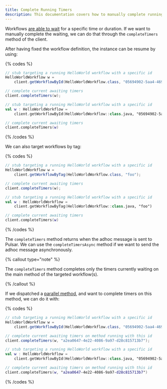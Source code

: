 ```yaml
---
title: Complete Running Timers
description: This documentation covers how to manually complete running timers in Infinitic workflows, allowing for the continuation of workflow execution without waiting for the timer to expire. It details the completeTimers method usage for targeting specific workflow instances by ID or tag, including examples for Java and Kotlin.
---
```

Workflows [are able to wait](/docs/workflows/waiting) for a specific time or duration.
If we want to manually complete the waiting, we can do that through the `completeTimers` method of the client.

After having fixed the workflow definition, the instance can be resume by using:

{% codes %}

```java
// stub targeting a running HelloWorld workflow with a specific id
HelloWorldWorkflow w =
    client.getWorkflowById(HelloWorldWorkflow.class, "05694902-5aa4-469f-824c-7015b0df906c");

// complete current awaiting timers
client.completeTimers(w);
```

```kotlin
// stub targeting a running HelloWorld workflow with a specific id
val w : HelloWorldWorkflow =
    client.getWorkflowById(HelloWorldWorkflow::class.java, "05694902-5aa4-469f-824c-7015b0df906c")

// complete current awaiting timers
client.completeTimers(w)
```

{% /codes %}

We can also target workflows by tag:

{% codes %}

```java
// stub targeting a running HelloWorld workflow with a specific id
HelloWorldWorkflow w =
    client.getWorkflowByTag(HelloWorldWorkflow.class, "foo");

// complete current awaiting timers
client.completeTimers(w);
```

```kotlin
// stub targeting a running HelloWorld workflow with a specific id
val w : HelloWorldWorkflow =
    client.getWorkflowByTag(HelloWorldWorkflow::class.java, "foo")

// complete current awaiting timers
client.completeTimers(w)
```

{% /codes %}

The `completeTimers` method returns when the adhoc message is sent to Pulsar.
We can use the `completeTimersAsync` method if we want to send the adhoc message asynchronously.

{% callout type="note"  %}

The `completeTimers` method completes only the timers currently waiting on the main method of the targeted workflow(s).

{% /callout  %}

If we dispatched a [parallel method](/docs/workflows/parallel#parallel-methods), and want to complete timers on this method, we can do it with:

{% codes %}

```java
// stub targeting a running HelloWorld workflow with a specific id
HelloWorldWorkflow w =
    client.getWorkflowById(HelloWorldWorkflow.class, "05694902-5aa4-469f-824c-7015b0df906c");

// complete current awaiting timers on method running with this id
client.completeTimers(w, "a2ea0647-4e22-4086-9a97-d28c815713b7");
```

```kotlin
// stub targeting a running HelloWorld workflow with a specific id
val w : HelloWorldWorkflow =
    client.getWorkflowById(HelloWorldWorkflow::class.java, "05694902-5aa4-469f-824c-7015b0df906c")

// complete current awaiting timers on method running with this id
client.completeTimers(w, "a2ea0647-4e22-4086-9a97-d28c815713b7")
```

{% /codes %}
